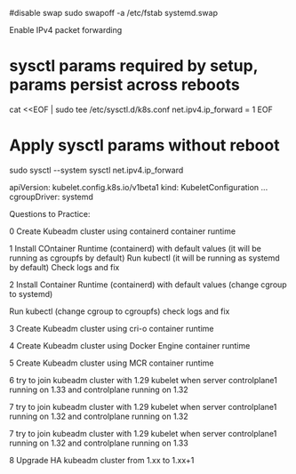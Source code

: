 #disable swap
sudo swapoff -a
/etc/fstab
systemd.swap


Enable IPv4 packet forwarding 
# sysctl params required by setup, params persist across reboots
cat <<EOF | sudo tee /etc/sysctl.d/k8s.conf
net.ipv4.ip_forward = 1
EOF

# Apply sysctl params without reboot
sudo sysctl --system
sysctl net.ipv4.ip_forward


apiVersion: kubelet.config.k8s.io/v1beta1
kind: KubeletConfiguration
...
cgroupDriver: systemd





Questions to Practice:

0
Create Kubeadm cluster using containerd container runtime


1
Install COntainer Runtime (containerd) with default values (it will be running as cgroupfs by default) 
Run kubectl (it will be running as systemd by default)
Check logs and fix

2
Install Container Runtime (containerd) with default values (change cgroup to systemd) 

Run kubectl (change cgroup to cgroupfs)
check logs and fix

3
Create Kubeadm cluster using cri-o container runtime

4
Create Kubeadm cluster using Docker Engine container runtime

5
Create Kubeadm cluster using MCR container runtime

6
try to join kubeadm cluster with 1.29 kubelet when server controlplane1 running on 1.33 and controlplane running on 1.32

7
try to join kubeadm cluster with 1.29 kubelet when server controlplane1 running on 1.32 and controlplane running on 1.32


7
try to join kubeadm cluster with 1.29 kubelet when server controlplane1 running on 1.32 and controlplane running on 1.33


8
Upgrade HA kubeadm cluster from 1.xx to 1.xx+1

